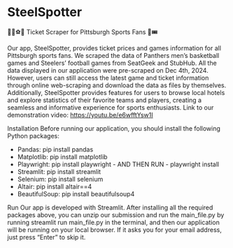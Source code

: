# SteelSpotter
 🏀🏈⚽🏒 Ticket Scraper for Pittsburgh Sports Fans 🎫🎟️

Our app, SteelSpotter, provides ticket prices and games information for all Pittsburgh sports
fans. We scraped the data of Panthers men’s basketball games and Steelers’ football games
from SeatGeek and StubHub. All the data displayed in our application were pre-scraped on Dec
4th, 2024. However, users can still access the latest game and ticket information through online
web-scraping and download the data as files by themselves. Additionally, SteelSpotter provides
features for users to browse local hotels and explore statistics of their favorite teams and
players, creating a seamless and informative experience for sports enthusiasts.
Link to our demonstration video: https://youtu.be/e6wfftYsw1I

Installation
Before running our application, you should install the following Python packages:
- Pandas: pip install pandas
- Matplotlib: pip install matplotlib
- Playwright: pip install playwright - AND THEN RUN - playwright install
- Streamlit: pip install streamlit
- Selenium: pip install selenium
- Altair: pip install altair==4
- BeautifulSoup: pip install beautifulsoup4

Run
Our app is developed with Streamlit. After installing all the required packages above, you can
unzip our submission and run the main_file.py by running streamlit run main_file.py in the
terminal, and then our application will be running on your local browser. If it asks you for your
email address, just press “Enter” to skip it.

